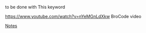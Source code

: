 to be done with This keyword

https://www.youtube.com/watch?v=nYeMGnLdXkw BroCode video

[Notes](https://www.notion.so/Bind-function-4da9c4b32b3040b98ba60e1bb1325888)
